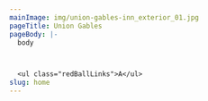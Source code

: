 ```yaml
---
mainImage: img/union-gables-inn_exterior_01.jpg
pageTitle: Union Gables
pageBody: |-
  body



  <ul class="redBallLinks">A</ul>
slug: home
---
```


